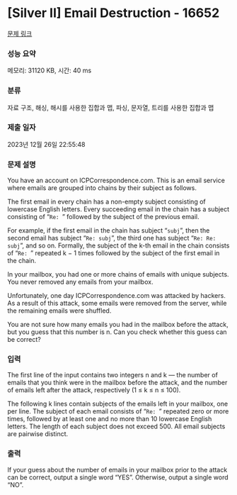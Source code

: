 # [Silver II] Email Destruction - 16652 

[문제 링크](https://www.acmicpc.net/problem/16652) 

### 성능 요약

메모리: 31120 KB, 시간: 40 ms

### 분류

자료 구조, 해싱, 해시를 사용한 집합과 맵, 파싱, 문자열, 트리를 사용한 집합과 맵

### 제출 일자

2023년 12월 26일 22:55:48

### 문제 설명

<p>You have an account on ICPCorrespondence.com. This is an email service where emails are grouped into chains by their subject as follows.</p>

<p>The first email in every chain has a non-empty subject consisting of lowercase English letters. Every succeeding email in the chain has a subject consisting of “<code>Re: </code>” followed by the subject of the previous email.</p>

<p>For example, if the first email in the chain has subject “<code>subj</code>”, then the second email has subject “<code>Re: subj</code>”, the third one has subject “<code>Re: Re: subj</code>”, and so on. Formally, the subject of the k-th email in the chain consists of “<code>Re: </code>” repeated k − 1 times followed by the subject of the first email in the chain.</p>

<p>In your mailbox, you had one or more chains of emails with unique subjects. You never removed any emails from your mailbox.</p>

<p>Unfortunately, one day ICPCorrespondence.com was attacked by hackers. As a result of this attack, some emails were removed from the server, while the remaining emails were shuffled.</p>

<p>You are not sure how many emails you had in the mailbox before the attack, but you guess that this number is n. Can you check whether this guess can be correct?</p>

### 입력 

 <p>The first line of the input contains two integers n and k — the number of emails that you think were in the mailbox before the attack, and the number of emails left after the attack, respectively (1 ≤ k ≤ n ≤ 100).</p>

<p>The following k lines contain subjects of the emails left in your mailbox, one per line. The subject of each email consists of “<code>Re: </code>” repeated zero or more times, followed by at least one and no more than 10 lowercase English letters. The length of each subject does not exceed 500. All email subjects are pairwise distinct.</p>

### 출력 

 <p>If your guess about the number of emails in your mailbox prior to the attack can be correct, output a single word “YES”. Otherwise, output a single word “NO”.</p>

